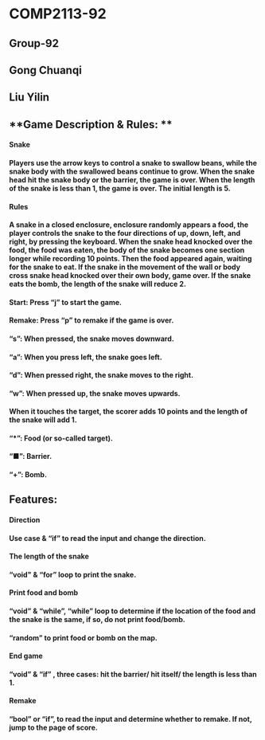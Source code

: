# **COMP2113-92**
## **Group-92**
## **Gong Chuanqi**
## **Liu Yilin**
## **Game Description & Rules: **
#### **Snake**
#### Players use the arrow keys to control a snake to swallow beans, while the snake body with the swallowed beans continue to grow. When the snake head hit the snake body or the barrier, the game is over. When the length of the snake is less than 1, the game is over. The initial length is 5. 
#### Rules
#### A snake in a closed enclosure, enclosure randomly appears a food, the player controls the snake to the four directions of up, down, left, and right, by pressing the keyboard. When the snake head knocked over the food, the food was eaten, the body of the snake becomes one section longer while recording 10 points. Then the food appeared again, waiting for the snake to eat. If the snake in the movement of the wall or body cross snake head knocked over their own body, game over. If the snake eats the bomb, the length of the snake will reduce 2. 
#### Start: Press “j” to start the game. 

#### Remake: Press “p” to remake if the game is over. 

#### “s”: When pressed, the snake moves downward. 

#### “a”: When you press left, the snake goes left. 

#### “d”: When pressed right, the snake moves to the right. 

#### “w”: When pressed up, the snake moves upwards. 

#### When it touches the target, the scorer adds 10 points and the length of the snake will add 1. 

#### “*”: Food (or so-called target). 

#### “■”: Barrier. 

#### “+”: Bomb. 
## **Features:**
#### **Direction** 

#### Use case & “if” to read the input and change the direction. 

#### **The length of the snake**

#### “void" & “for” loop to print the snake. 

#### **Print food and bomb**

#### “void” & “while”, “while” loop to determine if the location of the food and the snake is the same, if so, do not print 	food/bomb. 

#### “random” to print food or bomb on the map. 

#### **End game**

#### “void” & “if” , three cases: hit the barrier/ hit itself/ the length is less than 1. 

#### **Remake**

#### “bool” or “if”, to read the input and determine whether to remake. If not, jump to the page of score. 
